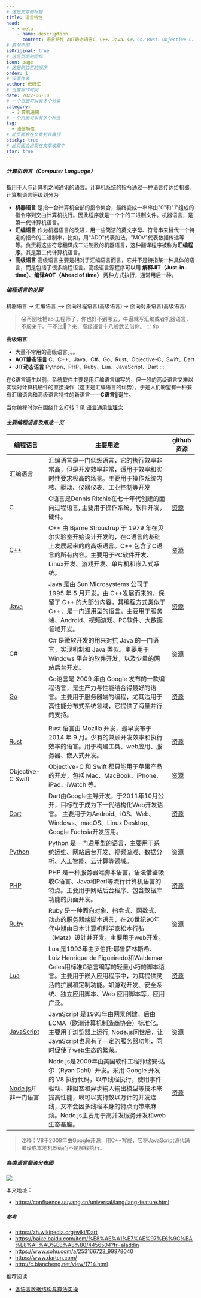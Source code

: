 ```yaml
---
# 这是文章的标题
title: 语言特性
head:
  - - meta
    - name: description
      content: 语言特性 AOT静态语言C、C++、Java、C#、Go、Rust、Objective-C、Swift、Dart，JIT动态语言，Python、PHP、Ruby、Lua、JavaScript、Dart，各类语言薪资分布图。
# 原创申明
isOriginal: true
# 这是页面的图标
icon: page
# 这是侧边栏的顺序
order: 1
# 设置作者
author: 低码汇
# 设置写作时间
date: 2022-06-10
# 一个页面可以有多个分类
category:
  - 计算机通用
# 一个页面可以有多个标签
tag:
  - 语言特性
# 此页面会在文章列表置顶
sticky: true
# 此页面会出现在文章收藏中
star: true
---
```


##### **计算机语言（Computer Language）**
指用于人与计算机之间通讯的语言。计算机系统的指令通过一种语言传达给机器。计算机语言等级划分为
- **机器语言**  是指一台计算机全部的指令集合，最终变成一串串由"0"和"1"组成的指令序列交由计算机执行。因此程序就是一个个的二进制文件。机器语言，是第一代计算机语言。
- **汇编语言**  作为机器语言的改进，用一些简洁的英文字母、符号串来替代一个特定的指令的二进制串，比如，用"ADD"代表加法，"MOV"代表数据传递等等。负责将这些符号翻译成二进制数的机器语言，这种翻译程序被称为**汇编程序**。其是第二代计算机语言。
- **高级语言**  高级语言主要是相对于汇编语言而言，它并不是特指某一种具体的语言，而是包括了很多编程语言。高级语言源程序可以用 **解释JIT（Just-in-time）**、**编译AOT（Ahead of time）** 两种方式执行，通常用后一种。

##### **编程语言的发展**
机器语言 -> 汇编语言 –> 面向过程语言(高级语言) -> 面向对象语言(高级语言)

> 😱再别吐槽api工程师了，你也好不到哪去，牛逼就写汇编或者机器语言，不服来干。干不过🤣？来，高级语言十八般武艺借你。
::: tip

**高级语言**
- 大量不常用的高级语言。。。
- **AOT静态语言** C、C++、Java、C#、Go、Rust、Objective-C、Swift、Dart
- **JIT动态语言** Python、PHP、Ruby、Lua、JavaScript、Dart
:::

在C语言诞生以前，系统软件主要是用汇编语言编写的，但一般的高级语言又难以实现对计算机硬件的直接操作（这正是汇编语言的优势），于是人们盼望有一种兼有汇编语言和高级语言特性的新语言——**C语言**🎉诞生。



当你编程时你在围绕什么打转？见 [语言通用性理念](./The-idea-of-​​language-universality.md)

##### **主要编程语言及用途一览**

| 编程语言                                                              | 主要用途                                                                                                                                                                                                                                                                        | github资源                                   |
| --------------------------------------------------------------------- | ------------------------------------------------------------------------------------------------------------------------------------------------------------------------------------------------------------------------------------------------------------------------------- | -------------------------------------------- |
| 汇编语言                                                              | 汇编语言是一门低级语言，它的执行效率非常高，但是开发效率非常，适用于效率和实时性要求极高的场景。主要用于操作系统内核、驱动、仪器仪表、工业控制等开发                                                                                                                            |
| C                                                                     | C语言是Dennis Ritchie在七十年代创建的面向过程语言, 主要用于操作系统，软件开发，硬件。                                                                                                                                                                                           | [资源](https://github.com/topics/c)          |
| [C++](https://isocpp.org/)                                            | C++ 由 Bjarne Stroustrup 于 1979 年在贝尔实验室开始设计开发的，在C语言的基础上发展起来的的高级语言。C++ 包含了C语言的所有内容。主要用于PC软件开发、Linux开发、游戏开发、单片机和嵌入式系统。                                                                                    | [资源](https://github.com/topics/cpp)        |
| [Java](https://www.java.com/zh-CN)                                    | Java 是由 Sun Microsystems 公司于 1995 年 5 月开发。由 C++发展而来的，保留了 C++ 的大部分内容，其编程方式类似于 C++，是一门通用型的语言。主要用于服务端、Android、视频游戏、PC软件、大数据领域开发。                                                                            | [资源](https://github.com/topics/java)       |
| C#                                                                    | C# 是微软开发的用来对抗 Java 的一门语言，实现机制和 Java 类似。主要用于 Windows 平台的软件开发，以及少量的网站后台开发。                                                                                                                                                        | [资源](https://github.com/topics/csharp)     |
| [Go](https://go.dev/)                                                 | Go语言是 2009 年由 Google 发布的一款编程语言，是生产力与性能结合得最好的语言。主要用于服务器端的编程，尤其适用于高性能分布式系统领域，它提供了海量并行的支持。                                                                                                                  | [资源](https://github.com/topics/go)         |
|                                                                       |
| [Rust](https://www.rust-lang.org/zh-CN)                               | Rust 语言由 Mozilla 开发，最早发布于 2014 年 9 月。少有的兼顾开发效率和执行效率的语言。用于构建工具、web应用、服务器、嵌入式开发。                                                                                                                                              | [资源](https://github.com/topics/rust)       |
| Objective-C Swift                                                     | Objective-C 和 Swift 都只能用于苹果产品的开发，包括 Mac、MacBook、iPhone、iPad、iWatch 等。                                                                                                                                                                                     | [资源](https://github.com/topics/swift)      |
| [Dart](https://www.dartcn.com/)                                       | Dart由Google主导开发，于2011年10月公开，目标在于成为下一代结构化Web开发语言。 主要用于为Android、iOS、Web、Windows、macOS、Linux Desktop、Google Fuchsia开发应用。                                                                                                              | [资源](https://github.com/topics/dart)       |
| [Python](https://www.python.org/)                                     | Python 是一门通用型的语言，主要用于系统运维、网站后台开发、视频游戏、数据分析、人工智能、云计算等领域。                                                                                                                                                                         | [资源](https://github.com/topics/python)     |
| [PHP](https://www.php.cn/)                                            | PHP 是一种服务器端脚本语言，语法借鉴吸收C语言、Java和Perl等流行计算机语言的特点。主要用于网站后台程序、包含数据库功能的页面开发。                                                                                                                                               | [资源](https://github.com/topics/php)        |
| [Ruby](https://www.ruby-lang.org/zh_cn/)                              | Ruby 是一种面向对象、指令式、函数式、动态的服务器端脚本语言，在20世纪90年代中期由日本计算机科学家松本行弘（Matz）设计并开发。主要用于web开发。                                                                                                                                  | [资源](https://github.com/topics/ruby)       |
| [Lua](http://www.lua.org/map.html)                                    | Lua 是1993年由罗伯托·耶鲁萨林斯希、Luiz Henrique de Figueiredo和Waldemar Celes用标准C语言编写的轻量小巧的脚本语言。主要用于嵌入应用程序中，为其提供灵活的扩展和定制功能。如游戏开发、安全系统、独立应用脚本、Web 应用脚本等，应用广泛。                                         | [资源](https://github.com/topics/lua)        |
| [JavaScript](https://developer.mozilla.org/zh-CN/docs/Web/JavaScript) | JavaScript 是1993年由网景创建，后由ECMA（欧洲计算机制造商协会）标准化。主要用于浏览器上运行, Node.js问世后，让JavaScript也具有了一定的服务器功能，同时促使了web生态的繁荣。                                                                                                     | [资源](https://github.com/topics/javascript) |
| [Node.js](http://nodejs.cn/)并非一门语言                              | Node.js是2009年由美国软件工程师瑞安·达尔（Ryan Dahl）开发。采用 Google 开发的 V8 执行代码，以单线程执行，使用事件驱动、非阻塞和异步输入输出模型等技术来提高性能，既可以支持数以万计的并发连线，又不会因多线程本身的特点而带来麻烦。Node.js主要用于高并发服务开发和web生态基座。 | [资源](https://github.com/topics/nodejs)     |

> 注释：V8于2008年由Google开源，用C++写成，它将JavaScript源代码编译成本地机器码而不是解释执行。

##### **各类语言薪资分布图**
![](https://oss.uuyang.cn/confluence%2F%E5%90%84%E7%B1%BB%E8%AF%AD%E8%A8%80%E8%96%AA%E8%B5%84%E5%88%86%E5%B8%83%E5%9B%BE.png)

本文地址：
- https://confluence.uuyang.cn/universal/lang/lang-feature.html
##### 参考
* https://zh.wikipedia.org/wiki/Dart
* https://baike.baidu.com/item/%E8%AE%A1%E7%AE%97%E6%9C%BA%E8%AF%AD%E8%A8%80/4456504?fr=aladdin
* https://www.sohu.com/a/253166723_99978040
* https://www.dartcn.com/
* http://c.biancheng.net/view/1714.html

推荐阅读
- [各语言数据结构与算法实操](https://github.com/lcp-code/code-base)